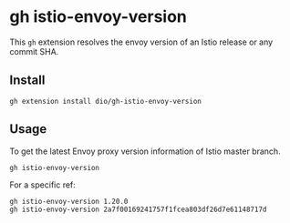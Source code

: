 # gh istio-envoy-version

This `gh` extension resolves the envoy version of an Istio release or any commit SHA.

## Install

```
gh extension install dio/gh-istio-envoy-version
```

## Usage

To get the latest Envoy proxy version information of Istio master branch.

```
gh istio-envoy-version
```

For a specific ref:

```
gh istio-envoy-version 1.20.0
gh istio-envoy-version 2a7f00169241757f1fcea803df26d7e61148717d
```
